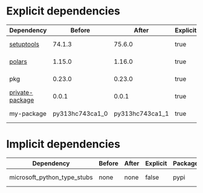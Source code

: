 # Explicit dependencies

|Dependency|Before|After|Explicit|Package|Environments|
|-|-|-|-|-|-|
|[setuptools](https://pypi.org/project/setuptools)|74.1.3|75.6.0|true|pypi|*all envs* on osx-arm64|
|[polars](https://prefix.dev/channels/conda-forge/packages/polars)|1.15.0|1.16.0|true|conda|*all envs* on osx-arm64|
|pkg|0.23.0|0.23.0|true|conda|*all envs* on linux-64|
|[private-package](https://prefix.dev/channels/setup-pixi-test/packages/private-package)|0.0.1|0.0.1|true|conda|*all envs* on osx-arm64|
|my-package|py313hc743ca1_0|py313hc743ca1_1|true|conda|*all envs* on osx-arm64|

# Implicit dependencies

|Dependency|Before|After|Explicit|Package|Environments|
|-|-|-|-|-|-|
|microsoft_python_type_stubs|none|none|false|pypi|*all envs* on linux-64|

[^1]: **Bold** means explicit dependency.
[^2]: Dependency got downgraded.
